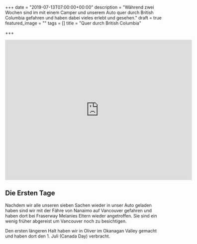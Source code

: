 +++
date = "2019-07-13T07:00:00+00:00"
description = "Während zwei Wochen sind im mit einem Camper und unserem Auto quer durch British Columbia gefahren und haben dabei vieles erlebt und gesehen."
draft = true
featured_image = ""
tags = []
title = "Quer durch British Columbia"

+++
<iframe src="https://www.google.com/maps/embed?pb=!1m74!1m12!1m3!1d3195384.7450653305!2d-117.8517826140602!3d50.98335097286639!2m3!1f0!2f0!3f0!3m2!1i1024!2i768!4f13.1!4m59!3e0!4m5!1s0x5485d8c58922a691%3A0x4e00fbd5b4dbaf57!2sFraserway+RV+-+Delta!3m2!1d49.17084!2d-122.95538189999999!4m5!1s0x5483f48072e8080f%3A0x8377673c8f4d7c46!2sOthello+Tunnels+Campground+%26+RV+Park!3m2!1d49.380931999999994!2d-121.352592!4m5!1s0x5482ea231e51c385%3A0x542a41bccfb8ed5e!2sThe+Orchard+at+Oliver!3m2!1d49.169007099999995!2d-119.55936829999999!4m5!1s0x537ddde101e4bff3%3A0xc9e0eaaedb26b029!2sKekuli+Bay+Provincial+Park!3m2!1d50.1838094!2d-119.34000259999999!4m5!1s0x537ef5aa0310a405%3A0x838946aef528e07b!2sPierre&#39;s+Point+Campground!3m2!1d50.741155199999994!2d-119.3179067!4m5!1s0x537924c251a119dd%3A0x69abadb6948e00f9!2sMartha+Creek+Provincial+Park!3m2!1d51.1493307!2d-118.2022001!4m5!1s0x5379a782ebc27b91%3A0x24b16f81a8e28e2!2sIllecillewaet+Campground!3m2!1d51.266116!2d-117.49528099999999!4m5!1s0x537784df2d58fac7%3A0x7156c88156dd87f!2sWaterfowl+Lakes+Campground!3m2!1d51.8423571!2d-116.62287529999999!4m5!1s0x5370deb6009ab04b%3A0xe614887635158620!2sWillow+Rock+Campground%2C+Kananaskis%2C+AB!3m2!1d51.082713999999996!2d-115.0586987!4m3!3m2!1d50.8033881!2d-114.25581249999999!5e0!3m2!1sen!2sca!4v1564761493691!5m2!1sen!2sca" width="600" height="450" frameborder="0" style="border:0" allowfullscreen></iframe>

## Die Ersten Tage

Nachdem wir alle unseren sieben Sachen wieder in unser Auto geladen haben sind wir mit der Fähre von Nanaimo auf Vancouver gefahren und haben dort bei Fraserway Melanies Eltern wieder angetroffen. Sie sind ein wenig früher abgereist um Vancouver noch zu besichtigen.

Den ersten längeren Halt haben wir in Oliver im Okanagan Valley gemacht und haben dort den 1. Juli (Canada Day) verbracht.